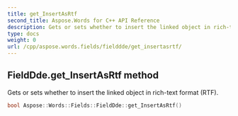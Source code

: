 ```yaml
---
title: get_InsertAsRtf
second_title: Aspose.Words for C++ API Reference
description: Gets or sets whether to insert the linked object in rich-text format (RTF). 
type: docs
weight: 0
url: /cpp/aspose.words.fields/fielddde/get_insertasrtf/
---
```

## FieldDde.get_InsertAsRtf method


Gets or sets whether to insert the linked object in rich-text format (RTF).

```cpp
bool Aspose::Words::Fields::FieldDde::get_InsertAsRtf()
```

